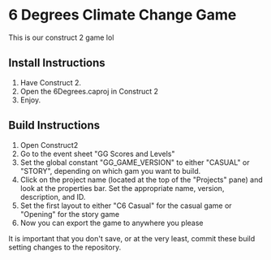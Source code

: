# 6 Degrees Climate Change Game

This is our construct 2 game lol

## Install Instructions
1. Have Construct 2.
2. Open the 6Degrees.caproj in Construct 2
5. Enjoy.

## Build Instructions
1. Open Construct2
2. Go to the event sheet "GG Scores and Levels"
3. Set the global constant "GG_GAME_VERSION" to either "CASUAL" or "STORY", depending on which gam you want to build.
4. Click on the project name (located at the top of the "Projects" pane) and look at the properties bar. Set the appropriate name, version, description, and ID.
5. Set the first layout to either "C6 Casual" for the casual game or "Opening" for the story game
6. Now you can export the game to anywhere you please

It is important that you don't save, or at the very least, commit these build setting changes to the repository.